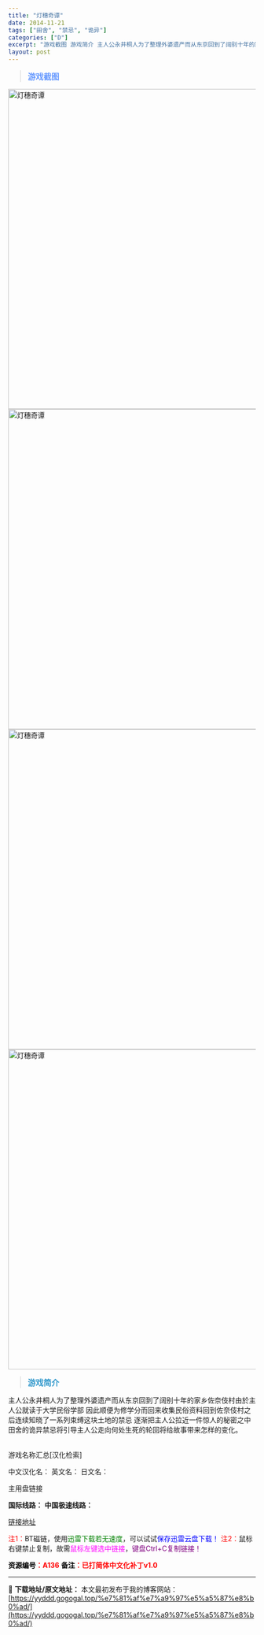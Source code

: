 ```yaml
---
title: "灯穗奇谭"
date: 2014-11-21
tags: ["田舍", "禁忌", "诡异"]
categories: ["D"]
excerpt: "游戏截图 游戏简介 主人公永井桐人为了整理外婆遗产而从东京回到了阔别十年的家乡佐奈伎村由於主人公就读于大学民俗学部 因此顺便为修学分而回来收集民俗资料回到佐奈伎村之后连续知晓了一系列束缚这块土地的禁忌 逐渐把主人公拉近一件惊人的秘密之中田舍的诡异禁忌将引导主人公走向何处生死的轮回将给故事带来怎样的变&hellip;"
layout: post
---
```


<div>
<blockquote><b><span style="font-size: 12pt; color: #6699ff;">游戏截图</span></b></blockquote>
<div><img title="点击放大" src="https://yyddd.gogogal.top/wp-content/uploads/2025/04/20250429_6810eea2c2889.webp" alt="灯穗奇谭" width="650" /></div>
<div><img title="点击放大" src="https://yyddd.gogogal.top/wp-content/uploads/2025/04/20250429_6810eea4d24a7.webp" alt="灯穗奇谭" width="650" /></div>
<div><img title="点击放大" src="https://yyddd.gogogal.top/wp-content/uploads/2025/04/20250429_6810eea66ea62.webp" alt="灯穗奇谭" width="650" /></div>
<div><img title="点击放大" src="https://yyddd.gogogal.top/wp-content/uploads/2025/04/20250429_6810eea929ca5.webp" alt="灯穗奇谭" width="650" /></div>
<blockquote><b><span style="font-size: 12pt; color: #3399cc;">游戏简介</span></b></blockquote>
<div>主人公永井桐人为了整理外婆遗产而从东京回到了阔别十年的家乡佐奈伎村由於主人公就读于大学民俗学部 因此顺便为修学分而回来收集民俗资料回到佐奈伎村之后连续知晓了一系列束缚这块土地的禁忌 逐渐把主人公拉近一件惊人的秘密之中田舍的诡异禁忌将引导主人公走向何处生死的轮回将给故事带来怎样的变化。</div>
&nbsp;

游戏名称汇总[汉化检索]

中文汉化名：
英文名：
日文名：
</div>
<div class="panel panel-primary">
<div class="panel-heading">主用盘链接</div>
<div class="panel-body">

<b>国际线路：</b>
<b>中国极速线路：</b>

<!--wechatfans start-->

<a href="https://pan.xunlei.com/s/VOR9fF8qlMbYBSdc_C8VXqwJA1?pwd=6g7u#">链接地址</a>

<!--wechatfans end-->
<span style="color: #ff0000;">注1：</span>BT磁链，使用<span style="color: #008000;">迅雷下载若无速度</span>，可以试试<span style="color: #0000ff;">保存迅雷云盘下载！</span>
<span style="color: #ff0000;">注2：</span>鼠标右键禁止复制，故需<span style="color: #ff00ff;">鼠标左键选中链接</span>，<span style="color: #800080;">键盘Ctrl+C复制链接！</span>

</div>
<div class="panel-footer"><span style="color: #ff0000;"><b><span style="color: #000000;">资源编号</span>：A136</b></span>
<span style="color: #ff0000;"><b><span style="color: #000000;">备注</span>：已打简体中文化补丁v1.0</b></span></div>
</div>

---
📖 **下载地址/原文地址：** 本文最初发布于我的博客网站：[https://yyddd.gogogal.top/%e7%81%af%e7%a9%97%e5%a5%87%e8%b0%ad/](https://yyddd.gogogal.top/%e7%81%af%e7%a9%97%e5%a5%87%e8%b0%ad/)
